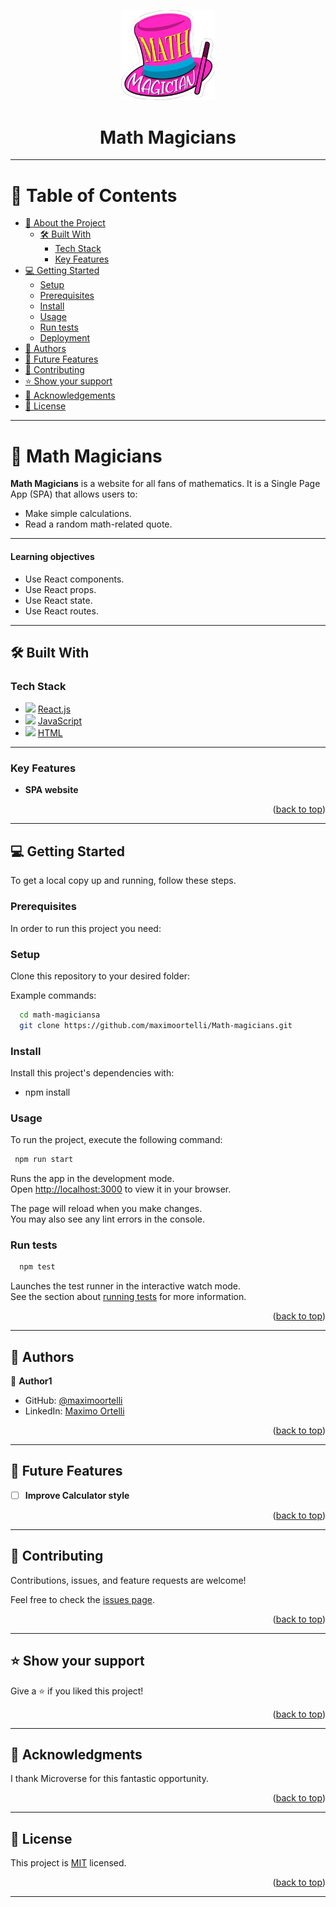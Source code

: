 <a name="readme-top"></a>

<div align="center">
    <img src="./src/assets/math-magicians-logo.png" alt="logo" width="150"  height="auto" />
    <h1><b>Math Magicians</b></h1>
</div>

---

<!-- TABLE OF CONTENTS -->

# 📗 Table of Contents

- [📖 About the Project](#about-project)
  - [🛠 Built With](#built-with)
    - [Tech Stack](#tech-stack)
    - [Key Features](#key-features)
- [💻 Getting Started](#getting-started)
  - [Setup](#setup)
  - [Prerequisites](#prerequisites)
  - [Install](#install)
  - [Usage](#usage)
  - [Run tests](#run-tests)
  - [Deployment](#deployment)
- [👥 Authors](#authors)
- [🔭 Future Features](#future-features)
- [🤝 Contributing](#contributing)
- [⭐️ Show your support](#support)
- [🙏 Acknowledgements](#acknowledgements)
- [📝 License](#license)

---

<!-- PROJECT DESCRIPTION -->

# 📖 Math Magicians <a name="about-project"></a>

**Math Magicians** is a website for all fans of mathematics. It is a Single Page App (SPA) that allows users to:

- Make simple calculations.
- Read a random math-related quote.

---

#### Learning objectives

- Use React components.
- Use React props.
- Use React state.
- Use React routes.

---

## 🛠 Built With <a name="built-with"></a>

### Tech Stack <a name="tech-stack"></a>

  <ul>
    <li>
      <img src="https://skillicons.dev/icons?i=react"/>
      <a href="https://react.dev/">React.js</a>
    </li>
    <li>
      <img src="https://skillicons.dev/icons?i=js"/>
      <a href="https://developer.mozilla.org/en-US/docs/Web/JavaScript">JavaScript</a>
    </li>
    <li>
      <img src="https://skillicons.dev/icons?i=html"/>
      <a href="https://developer.mozilla.org/en-US/docs/Web/HTML">HTML</a>
    </li>
  </ul>

---

<!-- Features -->

### Key Features <a name="key-features"></a>

- **SPA website**

<p align="right">(<a href="#readme-top">back to top</a>)</p>

---

<!-- GETTING STARTED -->

## 💻 Getting Started <a name="getting-started"></a>

To get a local copy up and running, follow these steps.

### Prerequisites

In order to run this project you need:

### Setup

Clone this repository to your desired folder:

Example commands:

```bash
  cd math-magiciansa
  git clone https://github.com/maximoortelli/Math-magicians.git
```

### Install

Install this project's dependencies with:

- npm install

### Usage

To run the project, execute the following command:

```bash
 npm run start
```

Runs the app in the development mode.\
Open [http://localhost:3000](http://localhost:3000) to view it in your browser.

The page will reload when you make changes.\
You may also see any lint errors in the console.

### Run tests

```bash
  npm test
```

Launches the test runner in the interactive watch mode.\
See the section about [running tests](https://facebook.github.io/create-react-app/docs/running-tests) for more information.

<p align="right">(<a href="#readme-top">back to top</a>)</p>

---

<!-- AUTHORS -->

## 👥 Authors <a name="authors"></a>

👤 **Author1**

- GitHub: [@maximoortelli](https://github.com/maximoortelli)
- LinkedIn: [Maximo Ortelli](https://www.linkedin.com/in/maximo-ortelli-rueda-265228203/)

<p align="right">(<a href="#readme-top">back to top</a>)</p>

---

<!-- FUTURE FEATURES -->

## 🔭 Future Features <a name="future-features"></a>

- [ ] **Improve Calculator style**

<p align="right">(<a href="#readme-top">back to top</a>)</p>

---

<!-- CONTRIBUTING -->

## 🤝 Contributing <a name="contributing"></a>

Contributions, issues, and feature requests are welcome!

Feel free to check the [issues page](https://github.com/ITurres/math-magicians/issues).

<p align="right">(<a href="#readme-top">back to top</a>)</p>

---

<!-- SUPPORT -->

## ⭐️ Show your support <a name="support"></a>

Give a ⭐ if you liked this project!

<p align="right">(<a href="#readme-top">back to top</a>)</p>

---

<!-- ACKNOWLEDGEMENTS -->

## 🙏 Acknowledgments <a name="acknowledgements"></a>

I thank Microverse for this fantastic opportunity.

<p align="right">(<a href="#readme-top">back to top</a>)</p>

---

<!-- LICENSE -->

## 📝 License <a name="license"></a>

This project is [MIT](./LICENSE) licensed.

<p align="right">(<a href="#readme-top">back to top</a>)</p>

---

